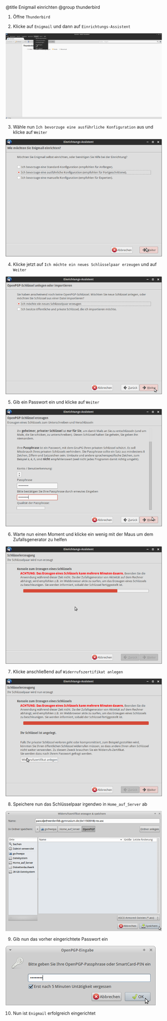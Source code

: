 ﻿@title Enigmail einrichten
@group thunderbird

1. Öffne `Thunderbird`

2. Klicke auf `Enigmail` und dann auf `Einrichtungs-Assistent`

  ![Screenshot 1](screen1.png)

3. Wähle nun `Ich bevorzuge eine ausführliche Konfiguration` aus und klicke auf `Weiter`

  ![Screenshot 2](screen2.png)

4. Klicke jetzt auf `Ich möchte ein neues Schlüsselpaar erzeugen` und auf `Weiter`

  ![Screenshot 3](screen3.png)

5. Gib ein Passwort ein und klicke auf `Weiter`

  ![Screenshot 4](screen4.png)

6. Warte nun einen Moment und klicke ein wenig mit der Maus um dem Zufallsgenerator zu helfen

  ![Screenshot 5](screen5.png)

7. Klicke anschließend auf `Widerrufszertifikat anlegen`

  ![Screenshot 6](screen6.png)

8. Speichere nun das Schlüsselpaar irgendwo in `Home_auf_Server` ab

  ![Screenshot 7](screen7.png)

9. Gib nun das vorher eingerichtete Passwort ein

  ![Screenshot 8](screen8.png)

10. Nun ist `Enigmail` erfolgreich eingerichtet